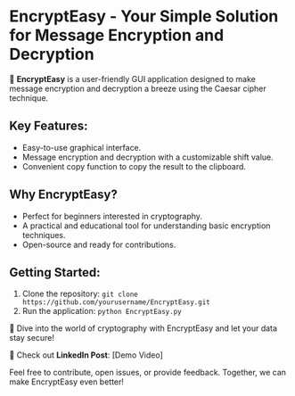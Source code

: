 # EncryptEasy - Your Simple Solution for Message Encryption and Decryption

🔐 **EncryptEasy** is a user-friendly GUI application designed to make message encryption and decryption a breeze using the Caesar cipher technique.

## Key Features:
- Easy-to-use graphical interface.
- Message encryption and decryption with a customizable shift value.
- Convenient copy function to copy the result to the clipboard.

## Why EncryptEasy?
- Perfect for beginners interested in cryptography.
- A practical and educational tool for understanding basic encryption techniques.
- Open-source and ready for contributions.

## Getting Started:
1. Clone the repository: `git clone https://github.com/yourusername/EncryptEasy.git`
2. Run the application: `python EncryptEasy.py`

🚀 Dive into the world of cryptography with EncryptEasy and let your data stay secure!

🔗 Check out **LinkedIn Post**: [Demo Video] 


Feel free to contribute, open issues, or provide feedback. Together, we can make EncryptEasy even better!
